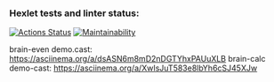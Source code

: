 ### Hexlet tests and linter status:

[![Actions Status](https://github.com/mxclg/frontend-project-44/actions/workflows/hexlet-check.yml/badge.svg)](https://github.com/mxclg/frontend-project-44/actions)
[![Maintainability](https://api.codeclimate.com/v1/badges/d4fdb4fc99f3da9aa774/maintainability)](https://codeclimate.com/github/mxclg/frontend-project-44/maintainability)

brain-even demo.cast: https://asciinema.org/a/dsASN6m8mD2nDGTYhxPAUuXLB
brain-calc demo-cast: https://asciinema.org/a/XwIsJuT583e8lbYh6cSJ45XJw
